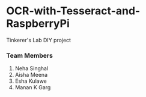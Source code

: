 # OCR-with-Tesseract-and-RaspberryPi

Tinkerer's Lab DIY project

### Team Members 

1. Neha Singhal
2. Aisha Meena
3. Esha Kulawe
4. Manan K Garg
               
    
